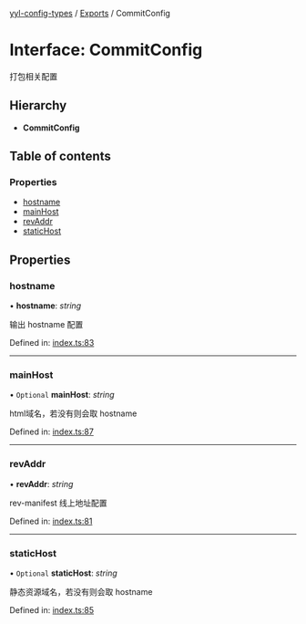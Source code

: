 [yyl-config-types](../README.md) / [Exports](../modules.md) / CommitConfig

# Interface: CommitConfig

打包相关配置

## Hierarchy

* **CommitConfig**

## Table of contents

### Properties

- [hostname](commitconfig.md#hostname)
- [mainHost](commitconfig.md#mainhost)
- [revAddr](commitconfig.md#revaddr)
- [staticHost](commitconfig.md#statichost)

## Properties

### hostname

• **hostname**: *string*

输出 hostname 配置

Defined in: [index.ts:83](https://github.com/jackness1208/yyl-config-types/blob/2c73d01/index.ts#L83)

___

### mainHost

• `Optional` **mainHost**: *string*

html域名，若没有则会取 hostname

Defined in: [index.ts:87](https://github.com/jackness1208/yyl-config-types/blob/2c73d01/index.ts#L87)

___

### revAddr

• **revAddr**: *string*

rev-manifest 线上地址配置

Defined in: [index.ts:81](https://github.com/jackness1208/yyl-config-types/blob/2c73d01/index.ts#L81)

___

### staticHost

• `Optional` **staticHost**: *string*

静态资源域名，若没有则会取 hostname

Defined in: [index.ts:85](https://github.com/jackness1208/yyl-config-types/blob/2c73d01/index.ts#L85)
